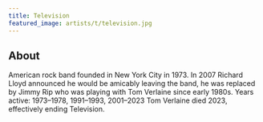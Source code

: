 ```yaml
---
title: Television
featured_image: artists/t/television.jpg
---
```

## About

American rock band founded in New York City in 1973.
In 2007 Richard Lloyd announced he would be amicably leaving the band, he was replaced by Jimmy Rip who was playing with Tom Verlaine since early 1980s.
Years active: 1973–1978, 1991–1993, 2001–2023
Tom Verlaine died 2023, effectively ending Television.

